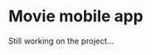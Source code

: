 # Movie mobile app

<!-- This is a cross-platform movie streaming mobile application for IOS and ANDROID built with react native.

## Introduction

Intro...

## How to run the app -->

<!-- ==NOTE you need special tools to run this app.==. -->

<!-- ## User Stories -->
   
<!--    - A user can shop for items.
   - A user can shop for items.
   - A user can shop for items.
   - A user can shop for items.
   - A user can shop for items.
   - A user can shop for items. -->

<!-- ## Usage

1. Home Screen

   - To open the home screen, tap the left icon on the bottom navigation tab. You will find the most popular, upcoming, and top-rated movies here.
   - To watch or learn more about the movie, tap on the movie poster.
   - Tap the category tab to select the category of the movie you want to watch.

2. Search movie

   - Tap on the search icon on the bottom tab and the corresponding tab will open with a search bar at the very top. 
   - Enter the title of your favorite movie and list of movies will be displayed below the search bar.
   - To watch or learn more about the movie, tap on the movie poster.

3. Movie

   - Tap the play/pause button or tap anywhere in the video area to play/pause the movie.
   - To save the movie for later viewing, tap the "My List" button.
   - To remove a movie from the list, click the "Saved" button.

4. Login

   - Tap the person icon in the top right corner. A new screen will open with a login form.
   - Fill out the form and tap the "Login" button to log into your account. A new screen will open with your account details.

5. Create account.

   - Tap the person icon in the top right corner. A new screen will open with a login form.
   - Tap the "create account" button at the bottom to switch to the signup form.
   - Fill out the form and tap the "Signup" button to create a new account.

6. Manage account

   - To manage your account, tap the person icon in the top right corner.
   - To update any of your account information, tap the "Edit Information" button, enter your new details, and tap Save.


## Features

1. Feature 1

- feature...

## Technologies

- Tool 1 v1 -->

Still working on the project...
